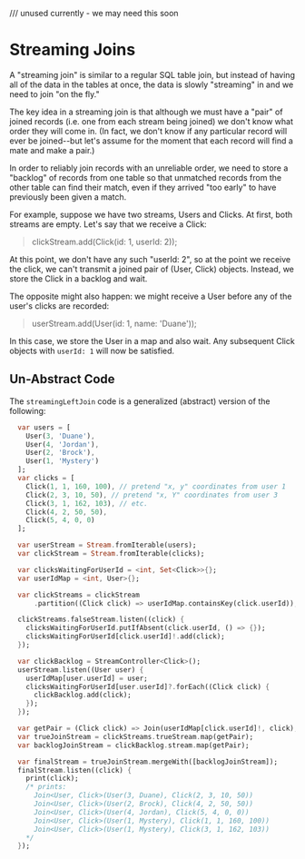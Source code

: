 /// unused currently - we may need this soon

# Streaming Joins

A "streaming join" is similar to a regular SQL table join, but instead of having all of the data in the tables at once, the data is slowly "streaming" in and we need to join "on the fly."

The key idea in a streaming join is that although we must have a "pair" of joined records (i.e. one from each stream being joined) we don't know what order they will come in. (In fact, we don't know if any particular record will ever be joined--but let's assume for the moment that each record will find a mate and make a pair.)

In order to reliably join records with an unreliable order, we need to store a "backlog" of records from one table so that unmatched records from the other table can find their match, even if they arrived "too early" to have previously been given a match.

For example, suppose we have two streams, Users and Clicks. At first, both streams are empty. Let's say that we receive a Click:

> clickStream.add(Click(id: 1, userId: 2));

At this point, we don't have any such "userId: 2", so at the point we receive the click, we can't transmit a joined pair of (User, Click) objects. Instead, we store the Click in a backlog and wait.

The opposite might also happen: we might receive a User before any of the user's clicks are recorded:

> userStream.add(User(id: 1, name: 'Duane'));

In this case, we store the User in a map and also wait. Any subsequent Click objects with `userId: 1` will now be satisfied.

## Un-Abstract Code

The `streamingLeftJoin` code is a generalized (abstract) version of the following:

```dart
  var users = [
    User(3, 'Duane'),
    User(4, 'Jordan'),
    User(2, 'Brock'),
    User(1, 'Mystery')
  ];
  var clicks = [
    Click(1, 1, 160, 100), // pretend "x, y" coordinates from user 1
    Click(2, 3, 10, 50), // pretend "x, Y" coordinates from user 3
    Click(3, 1, 162, 103), // etc.
    Click(4, 2, 50, 50),
    Click(5, 4, 0, 0)
  ];

  var userStream = Stream.fromIterable(users);
  var clickStream = Stream.fromIterable(clicks);

  var clicksWaitingForUserId = <int, Set<Click>>{};
  var userIdMap = <int, User>{};

  var clickStreams = clickStream
      .partition((Click click) => userIdMap.containsKey(click.userId));

  clickStreams.falseStream.listen((click) {
    clicksWaitingForUserId.putIfAbsent(click.userId, () => {});
    clicksWaitingForUserId[click.userId]!.add(click);
  });

  var clickBacklog = StreamController<Click>();
  userStream.listen((User user) {
    userIdMap[user.userId] = user;
    clicksWaitingForUserId[user.userId]?.forEach((Click click) {
      clickBacklog.add(click);
    });
  });

  var getPair = (Click click) => Join(userIdMap[click.userId]!, click);
  var trueJoinStream = clickStreams.trueStream.map(getPair);
  var backlogJoinStream = clickBacklog.stream.map(getPair);

  var finalStream = trueJoinStream.mergeWith([backlogJoinStream]);
  finalStream.listen((click) {
    print(click);
    /* prints:
      Join<User, Click>(User(3, Duane), Click(2, 3, 10, 50))
      Join<User, Click>(User(2, Brock), Click(4, 2, 50, 50))
      Join<User, Click>(User(4, Jordan), Click(5, 4, 0, 0))
      Join<User, Click>(User(1, Mystery), Click(1, 1, 160, 100))
      Join<User, Click>(User(1, Mystery), Click(3, 1, 162, 103))
    */
  });
```